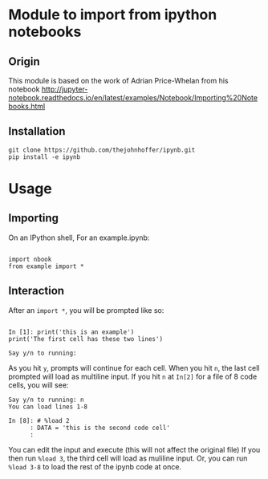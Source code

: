 # Module to import from ipython notebooks

## Origin

This module is based on the work of Adrian Price-Whelan from his notebook
http://jupyter-notebook.readthedocs.io/en/latest/examples/Notebook/Importing%20Notebooks.html

## Installation

```
git clone https://github.com/thejohnhoffer/ipynb.git
pip install -e ipynb
```

# Usage

## Importing

On an IPython shell,
For an example.ipynb:

```

import nbook
from example import *

```

## Interaction

After an `import *`, you will be prompted like so:
```

In [1]: print('this is an example')
print('The first cell has these two lines')

Say y/n to running: 

```

As you hit `y`, prompts will continue for each cell.
When you hit `n`, the last cell prompted will load as multiline input.
If you hit `n` at `In[2]` for a file of 8 code cells, you will see:

```
Say y/n to running: n                               
You can load lines 1-8                            
                                                    
In [8]: # %load 2                                   
      : DATA = 'this is the second code cell'
      :                                             
```

You can edit the input and execute (this will not affect the original file)
If you then run `%load 3`, the third cell will load as muliline input.
Or, you can run `%load 3-8` to load the rest of the ipynb code at once.
